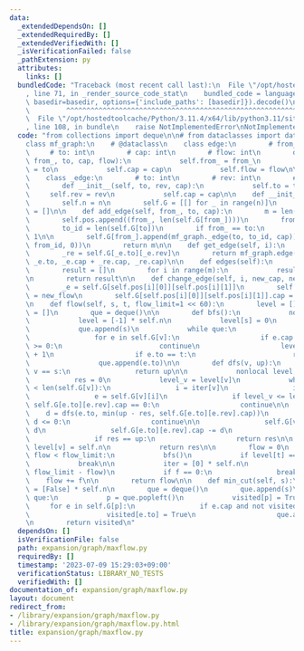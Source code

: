 ```yaml
---
data:
  _extendedDependsOn: []
  _extendedRequiredBy: []
  _extendedVerifiedWith: []
  _isVerificationFailed: false
  _pathExtension: py
  attributes:
    links: []
  bundledCode: "Traceback (most recent call last):\n  File \"/opt/hostedtoolcache/Python/3.11.4/x64/lib/python3.11/site-packages/onlinejudge_verify/documentation/build.py\"\
    , line 71, in _render_source_code_stat\n    bundled_code = language.bundle(stat.path,\
    \ basedir=basedir, options={'include_paths': [basedir]}).decode()\n          \
    \         ^^^^^^^^^^^^^^^^^^^^^^^^^^^^^^^^^^^^^^^^^^^^^^^^^^^^^^^^^^^^^^^^^^^^^^^^^^^^^^^^^\n\
    \  File \"/opt/hostedtoolcache/Python/3.11.4/x64/lib/python3.11/site-packages/onlinejudge_verify/languages/python.py\"\
    , line 108, in bundle\n    raise NotImplementedError\nNotImplementedError\n"
  code: "from collections import deque\n\n# from dataclasses import dataclass\n\n\n\
    class mf_graph:\n    # @dataclass\n    class edge:\n        # from_: int\n   \
    \     # to: int\n        # cap: int\n        # flow: int\n        def __init__(self,\
    \ from_, to, cap, flow):\n            self.from_ = from_\n            self.to\
    \ = to\n            self.cap = cap\n            self.flow = flow\n\n    # @dataclass\n\
    \    class _edge:\n        # to: int\n        # rev: int\n        # cap: int\n\
    \        def __init__(self, to, rev, cap):\n            self.to = to\n       \
    \     self.rev = rev\n            self.cap = cap\n\n    def __init__(self, n):\n\
    \        self.n = n\n        self.G = [[] for _ in range(n)]\n        self.pos\
    \ = []\n\n    def add_edge(self, from_, to, cap):\n        m = len(self.pos)\n\
    \        self.pos.append((from_, len(self.G[from_])))\n        from_id = len(self.G[from_])\n\
    \        to_id = len(self.G[to])\n        if from_ == to:\n            to_id +=\
    \ 1\n\n        self.G[from_].append(mf_graph._edge(to, to_id, cap))\n        self.G[to].append(mf_graph._edge(from_,\
    \ from_id, 0))\n        return m\n\n    def get_edge(self, i):\n        _e = self.G[self.pos[i][0]][self.pos[i][1]]\n\
    \        _re = self.G[_e.to][_e.rev]\n        return mf_graph.edge(self.pos[i][0],\
    \ _e.to, _e.cap + _re.cap, _re.cap)\n\n    def edges(self):\n        m = len(self.pos)\n\
    \        result = []\n        for i in range(m):\n            result.append(self.get_edge(i))\n\
    \n        return result\n\n    def change_edge(self, i, new_cap, new_flow):\n\
    \        _e = self.G[self.pos[i][0]][self.pos[i][1]]\n        self.G[_e.to][_e.rev].cap\
    \ = new_flow\n        self.G[self.pos[i][0]][self.pos[i][1]].cap = new_cap - new_flow\n\
    \n    def flow(self, s, t, flow_limit=1 << 60):\n        level = []\n        iter\
    \ = []\n        que = deque()\n\n        def bfs():\n            nonlocal level\n\
    \            level = [-1] * self.n\n            level[s] = 0\n            que.clear()\n\
    \            que.append(s)\n            while que:\n                v = que.popleft()\n\
    \                for e in self.G[v]:\n                    if e.cap == 0 or level[e.to]\
    \ >= 0:\n                        continue\n                    level[e.to] = level[v]\
    \ + 1\n                    if e.to == t:\n                        return\n   \
    \                 que.append(e.to)\n\n        def dfs(v, up):\n            if\
    \ v == s:\n                return up\n\n            nonlocal level, iter\n\n \
    \           res = 0\n            level_v = level[v]\n            while iter[v]\
    \ < len(self.G[v]):\n                i = iter[v]\n                iter[v] += 1\n\
    \                e = self.G[v][i]\n                if level_v <= level[e.to] or\
    \ self.G[e.to][e.rev].cap == 0:\n                    continue\n\n            \
    \    d = dfs(e.to, min(up - res, self.G[e.to][e.rev].cap))\n                if\
    \ d <= 0:\n                    continue\n\n                self.G[v][i].cap +=\
    \ d\n                self.G[e.to][e.rev].cap -= d\n                res += d\n\
    \                if res == up:\n                    return res\n\n           \
    \ level[v] = self.n\n            return res\n\n        flow = 0\n        while\
    \ flow < flow_limit:\n            bfs()\n            if level[t] == -1:\n    \
    \            break\n\n            iter = [0] * self.n\n            f = dfs(t,\
    \ flow_limit - flow)\n            if f == 0:\n                break\n        \
    \    flow += f\n\n        return flow\n\n    def min_cut(self, s):\n        visited\
    \ = [False] * self.n\n        que = deque()\n        que.append(s)\n        while\
    \ que:\n            p = que.popleft()\n            visited[p] = True\n       \
    \     for e in self.G[p]:\n                if e.cap and not visited[e.to]:\n \
    \                   visited[e.to] = True\n                    que.append(e.to)\n\
    \n        return visited\n"
  dependsOn: []
  isVerificationFile: false
  path: expansion/graph/maxflow.py
  requiredBy: []
  timestamp: '2023-07-09 15:29:03+09:00'
  verificationStatus: LIBRARY_NO_TESTS
  verifiedWith: []
documentation_of: expansion/graph/maxflow.py
layout: document
redirect_from:
- /library/expansion/graph/maxflow.py
- /library/expansion/graph/maxflow.py.html
title: expansion/graph/maxflow.py
---
```

